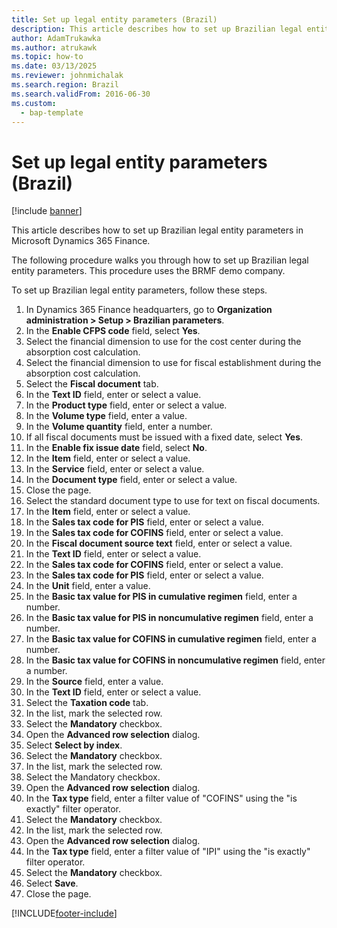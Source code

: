 ```yaml
---
title: Set up legal entity parameters (Brazil)
description: This article describes how to set up Brazilian legal entity parameters in Microsoft Dynamics 365 Finance.
author: AdamTrukawka
ms.author: atrukawk
ms.topic: how-to
ms.date: 03/13/2025
ms.reviewer: johnmichalak
ms.search.region: Brazil
ms.search.validFrom: 2016-06-30
ms.custom: 
  - bap-template
---
```


# Set up legal entity parameters (Brazil)

[!include [banner](../../includes/banner.md)]

This article describes how to set up Brazilian legal entity parameters in Microsoft Dynamics 365 Finance.

The following procedure walks you through how to set up Brazilian legal entity parameters. This procedure uses the BRMF demo company.

To set up Brazilian legal entity parameters, follow these steps.

1. In Dynamics 365 Finance headquarters, go to **Organization administration \> Setup \> Brazilian parameters**.
1. In the **Enable CFPS code** field, select **Yes**.
1. Select the financial dimension to use for the cost center during the absorption cost calculation.
1. Select the financial dimension to use for fiscal establishment during the absorption cost calculation.
1. Select the **Fiscal document** tab.
1. In the **Text ID** field, enter or select a value.
1. In the **Product type** field, enter or select a value.
1. In the **Volume type** field, enter a value.
1. In the **Volume quantity** field, enter a number.
1. If all fiscal documents must be issued with a fixed date, select **Yes**.
1. In the **Enable fix issue date** field, select **No**.
1. In the **Item** field, enter or select a value.
1. In the **Service** field, enter or select a value.
1. In the **Document type** field, enter or select a value.
1. Close the page.
1. Select the standard document type to use for text on fiscal documents.
1. In the **Item** field, enter or select a value.
1. In the **Sales tax code for PIS** field, enter or select a value.
1. In the **Sales tax code for COFINS** field, enter or select a value.
1. In the **Fiscal document source text** field, enter or select a value.
1. In the **Text ID** field, enter or select a value.
1. In the **Sales tax code for COFINS** field, enter or select a value.
1. In the **Sales tax code for PIS** field, enter or select a value.
1. In the **Unit** field, enter a value.
1. In the **Basic tax value for PIS in cumulative regimen** field, enter a number.
1. In the **Basic tax value for PIS in noncumulative regimen** field, enter a number.
1. In the **Basic tax value for COFINS in cumulative regimen** field, enter a number.
1. In the **Basic tax value for COFINS in noncumulative regimen** field, enter a number.
1. In the **Source** field, enter a value.
1. In the **Text ID** field, enter or select a value.
1. Select the **Taxation code** tab.
1. In the list, mark the selected row.
1. Select the **Mandatory** checkbox.
1. Open the **Advanced row selection** dialog.
1. Select **Select by index**.
1. Select the **Mandatory** checkbox.
1. In the list, mark the selected row.
1. Select the Mandatory checkbox.
1. Open the **Advanced row selection** dialog.
1. In the **Tax type** field, enter a filter value of "COFINS" using the "is exactly" filter operator.
1. Select the **Mandatory** checkbox.
1. In the list, mark the selected row.
1. Open the **Advanced row selection** dialog.
1. In the **Tax type** field, enter a filter value of "IPI" using the "is exactly" filter operator.
1. Select the **Mandatory** checkbox.
1. Select **Save**.
1. Close the page.



[!INCLUDE[footer-include](../../../includes/footer-banner.md)]
